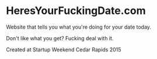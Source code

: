 # HeresYourFuckingDate.com

Website that tells you what you're doing for your date today. 

Don't like what you get? Fucking deal with it. 

Created at Startup Weekend Cedar Rapids 2015
